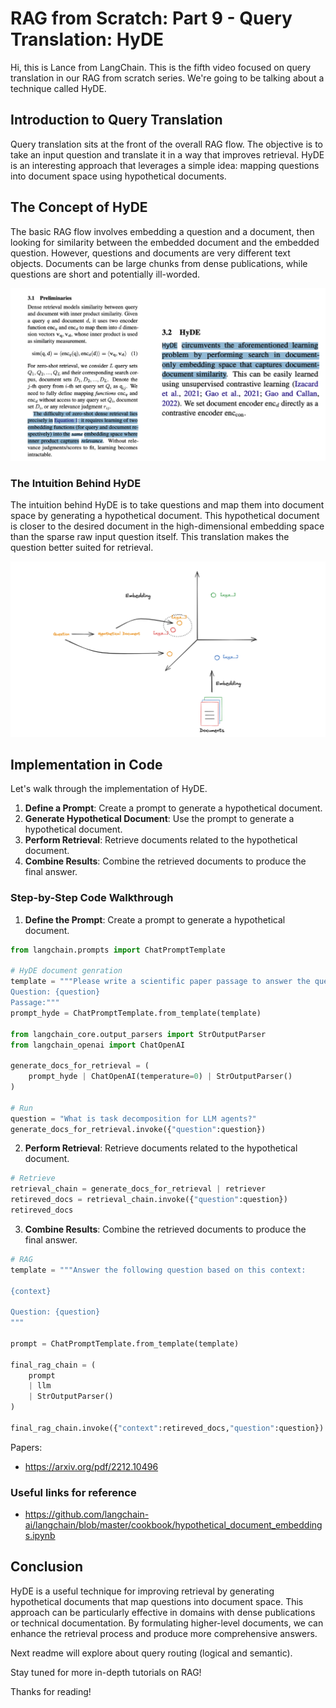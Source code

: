 # RAG from Scratch: Part 9 - Query Translation: HyDE

Hi, this is Lance from LangChain. This is the fifth video focused on query translation in our RAG from scratch series. We're going to be talking about a technique called HyDE.

## Introduction to Query Translation

Query translation sits at the front of the overall RAG flow. The objective is to take an input question and translate it in a way that improves retrieval. HyDE is an interesting approach that leverages a simple idea: mapping questions into document space using hypothetical documents.

## The Concept of HyDE

The basic RAG flow involves embedding a question and a document, then looking for similarity between the embedded document and the embedded question. However, questions and documents are very different text objects. Documents can be large chunks from dense publications, while questions are short and potentially ill-worded.

![HyDE](https://github.com/DharaniDJ/My-Programming-Journey/blob/assets/assets/RAG/HyDE.png)

### The Intuition Behind HyDE

The intuition behind HyDE is to take questions and map them into document space by generating a hypothetical document. This hypothetical document is closer to the desired document in the high-dimensional embedding space than the sparse raw input question itself. This translation makes the question better suited for retrieval.

![HyDE-intuition](https://github.com/DharaniDJ/My-Programming-Journey/blob/assets/assets/RAG/HyDE-intuition.png)

## Implementation in Code

Let's walk through the implementation of HyDE.

1. **Define a Prompt**: Create a prompt to generate a hypothetical document.
2. **Generate Hypothetical Document**: Use the prompt to generate a hypothetical document.
3. **Perform Retrieval**: Retrieve documents related to the hypothetical document.
4. **Combine Results**: Combine the retrieved documents to produce the final answer.

### Step-by-Step Code Walkthrough

1. **Define the Prompt**: Create a prompt to generate a hypothetical document.

```python
from langchain.prompts import ChatPromptTemplate

# HyDE document genration
template = """Please write a scientific paper passage to answer the question
Question: {question}
Passage:"""
prompt_hyde = ChatPromptTemplate.from_template(template)

from langchain_core.output_parsers import StrOutputParser
from langchain_openai import ChatOpenAI

generate_docs_for_retrieval = (
    prompt_hyde | ChatOpenAI(temperature=0) | StrOutputParser()
)

# Run
question = "What is task decomposition for LLM agents?"
generate_docs_for_retrieval.invoke({"question":question})
```

2. **Perform Retrieval**: Retrieve documents related to the hypothetical document.

```python
# Retrieve
retrieval_chain = generate_docs_for_retrieval | retriever
retireved_docs = retrieval_chain.invoke({"question":question})
retireved_docs
```

3. **Combine Results**: Combine the retrieved documents to produce the final answer.

```python
# RAG
template = """Answer the following question based on this context:

{context}

Question: {question}
"""

prompt = ChatPromptTemplate.from_template(template)

final_rag_chain = (
    prompt
    | llm
    | StrOutputParser()
)

final_rag_chain.invoke({"context":retireved_docs,"question":question})
```

Papers:

- https://arxiv.org/pdf/2212.10496

### Useful links for reference

- https://github.com/langchain-ai/langchain/blob/master/cookbook/hypothetical_document_embeddings.ipynb

## Conclusion

HyDE is a useful technique for improving retrieval by generating hypothetical documents that map questions into document space. This approach can be particularly effective in domains with dense publications or technical documentation. By formulating higher-level documents, we can enhance the retrieval process and produce more comprehensive answers.

Next readme will explore about query routing (logical and semantic).

Stay tuned for more in-depth tutorials on RAG!

Thanks for reading!